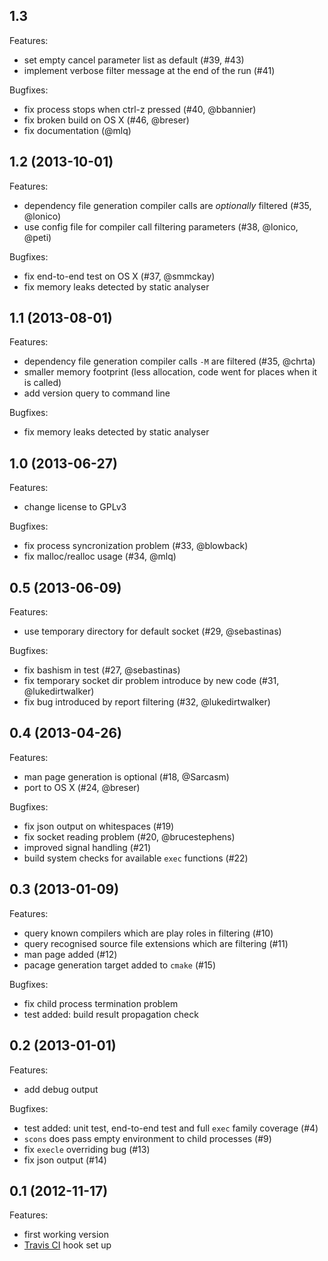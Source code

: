 ## 1.3

Features:

  - set empty cancel parameter list as default (#39, #43)
  - implement verbose filter message at the end of the run (#41)

Bugfixes:

  - fix process stops when ctrl-z pressed (#40, @bbannier)
  - fix broken build on OS X (#46, @breser)
  - fix documentation (@mlq)


## 1.2 (2013-10-01)

Features:

  - dependency file generation compiler calls are _optionally_ filtered (#35, @lonico)
  - use config file for compiler call filtering parameters (#38, @lonico, @peti)

Bugfixes:

  - fix end-to-end test on OS X (#37, @smmckay)
  - fix memory leaks detected by static analyser


## 1.1 (2013-08-01)

Features:

  - dependency file generation compiler calls `-M` are filtered (#35, @chrta)
  - smaller memory footprint (less allocation, code went for places when it is called)
  - add version query to command line

Bugfixes:

  - fix memory leaks detected by static analyser


## 1.0 (2013-06-27)

Features:

  - change license to GPLv3

Bugfixes:

  - fix process syncronization problem (#33, @blowback)
  - fix malloc/realloc usage (#34, @mlq)


## 0.5 (2013-06-09)

Features:

  - use temporary directory for default socket (#29, @sebastinas)

Bugfixes:

  - fix bashism in test (#27, @sebastinas)
  - fix temporary socket dir problem introduce by new code (#31, @lukedirtwalker)
  - fix bug introduced by report filtering (#32, @lukedirtwalker)


## 0.4 (2013-04-26)

Features:

  - man page generation is optional (#18, @Sarcasm)
  - port to OS X (#24, @breser)

Bugfixes:

  - fix json output on whitespaces (#19)
  - fix socket reading problem (#20, @brucestephens)
  - improved signal handling (#21)
  - build system checks for available `exec` functions (#22)


## 0.3 (2013-01-09)

Features:

  - query known compilers which are play roles in filtering (#10)
  - query recognised source file extensions which are filtering (#11)
  - man page added (#12)
  - pacage generation target added to `cmake` (#15)

Bugfixes:

  - fix child process termination problem
  - test added: build result propagation check


## 0.2 (2013-01-01)

Features:

  - add debug output

Bugfixes:

  - test added: unit test, end-to-end test and full `exec` family coverage (#4)
  - `scons` does pass empty environment to child processes (#9)
  - fix `execle` overriding bug (#13)
  - fix json output (#14)


## 0.1 (2012-11-17)

Features:

  - first working version
  - [Travis CI](https://travis-ci.org/rizsotto/Bear) hook set up
